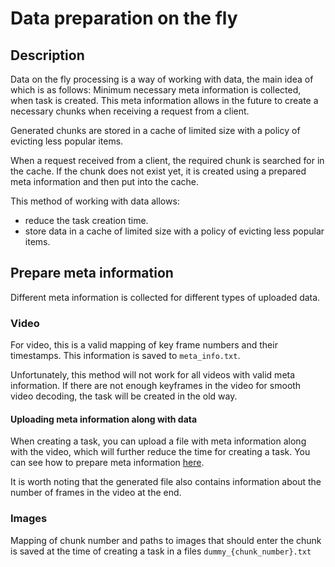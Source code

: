 
# Data preparation on the fly

## Description
Data on the fly processing is a way of working with data, the main idea of which is as follows:
Minimum necessary meta information is collected, when task is created. This meta information allows in the future to create a necessary chunks when receiving a request from a client.

Generated chunks are stored in a cache of limited size with a policy of evicting less popular items.

When a request received from a client, the required chunk is searched for in the cache. If the chunk does not exist yet, it is created using a prepared meta information and then put into the cache.

This method of working with data  allows:
 - reduce the task creation time.
 - store data in a cache of limited size with a policy of evicting less popular items.

## Prepare meta information
Different meta information is collected for different types of uploaded data.
### Video
For video, this is a valid mapping of key frame numbers and their timestamps. This information is saved to `meta_info.txt`.

Unfortunately, this method will not work for all videos with valid meta information. If there are not enough keyframes in the video for smooth video decoding, the task will be created in the old way.

#### Uploading meta information along with data

When creating a task, you can upload a file with meta information along with the video, which will further reduce the time for creating a task. You can see how to prepare meta information [here](/utils/prepare_meta_information/README.md).

It is worth noting that the generated file also contains information about the number of frames in the video at the end.

### Images
Mapping of chunk number and paths to images that should enter the chunk is saved at the time of creating a task in a files `dummy_{chunk_number}.txt`
